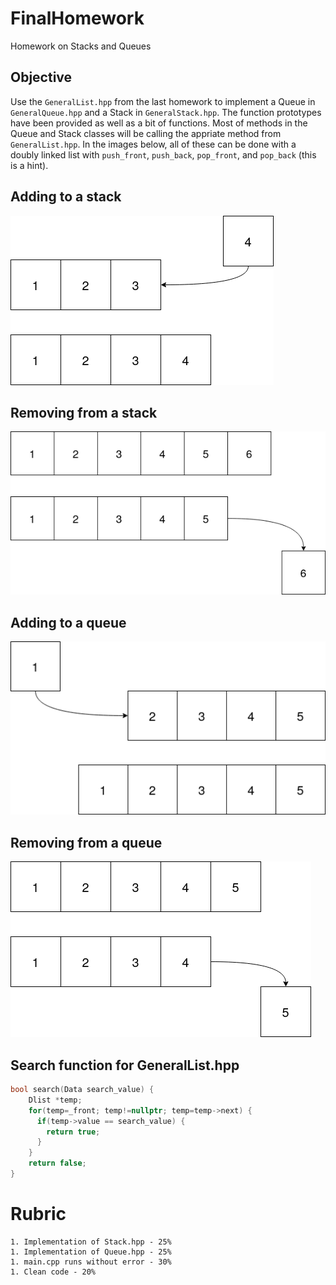 # FinalHomework
Homework on Stacks and Queues
## Objective
Use the `GeneralList.hpp` from the last homework to implement a Queue in `GeneralQueue.hpp` and a Stack in `GeneralStack.hpp`. The function prototypes have been provided as well as a bit of functions. Most of methods in the Queue and Stack classes will be calling the appriate method from `GeneralList.hpp`. In the images below, all of these can be done with a doubly linked list with `push_front`, `push_back`, `pop_front`, and `pop_back` (this is a hint).
## Adding to a stack
![Pushing to a stack](StackPush.png)

## Removing from a stack
![Popping from a stack](StackPop.png)

## Adding to a queue
![Enqueuing](QueuePush.png)

## Removing from a queue
![Dequeuing](QueuePop.png)

## Search function for GeneralList.hpp
```c++
bool search(Data search_value) {
    Dlist *temp;
    for(temp=_front; temp!=nullptr; temp=temp->next) {
      if(temp->value == search_value) {
        return true;
      }
    }
    return false;
}
```

# Rubric
    1. Implementation of Stack.hpp - 25%
    1. Implementation of Queue.hpp - 25%
    1. main.cpp runs without error - 30%
    1. Clean code - 20%
